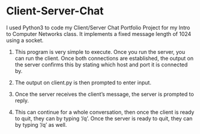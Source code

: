 # Client-Server-Chat

I used Python3 to code my Client/Server Chat Portfolio Project for my Intro to Computer Networks class. It implements a fixed
message length of 1024 using a socket. 

1) This program is very simple to execute. Once you run the server, you
can run the client. Once both connections are established, the output
on the server confirms this by stating which host and port it is
connected by.

2) The output on client.py is then prompted to enter input.

3) Once the server receives the client’s message, the server is prompted to reply.

4) This can continue for a whole conversation, then once the client is ready to quit, they can by typing ‘/q’. Once the server is ready to quit, they can by typing ‘/q’ as well.
